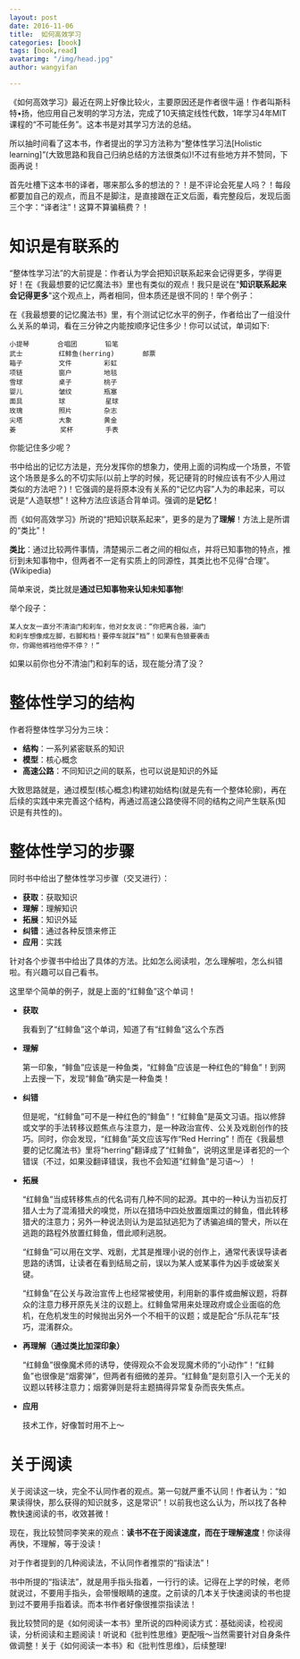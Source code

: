 ```yaml
---
layout: post
date: 2016-11-06
title:  如何高效学习
categories: [book]
tags: [book,read]
avatarimg: "/img/head.jpg"
author: wangyifan

---
```


《如何高效学习》最近在网上好像比较火，主要原因还是作者很牛逼！作者叫斯科特•扬，他应用自己发明的学习方法，完成了10天搞定线性代数，1年学习4年MIT课程的“不可能任务”。这本书是对其学习方法的总结。

所以抽时间看了这本书，作者提出的学习方法称为“整体性学习法[Holistic learning]”(大致思路和我自己归纳总结的方法很类似)!不过有些地方并不赞同，下面再说！

首先吐槽下这本书的译者，哪来那么多的想法的？！是不评论会死星人吗？！每段都要加自己的观点，而且不是脚注，是直接跟在正文后面，看完整段后，发现后面三个字：“译者注”！这算不算骗稿费？！

# 知识是有联系的

“整体性学习法”的大前提是：作者认为学会把知识联系起来会记得更多，学得更好！在《我最想要的记忆魔法书》里也有类似的观点！我只是说在"**知识联系起来会记得更多**"这个观点上，两者相同，但本质还是很不同的！举个例子：

在《我最想要的记忆魔法书》里，有个测试记忆水平的例子，作者给出了一组没什么关系的单词，看在三分钟之内能按顺序记住多少！你可以试试，单词如下:

<!-- more -->

```
小提琴       合唱团       铅笔
武士         红鲱鱼(herring)       邮票
箱子         文件        彩虹
项链         窗户        地毯
雪球         桌子        桃子
婴儿         皱纹        瓶塞
面具         球          星球
玫瑰         照片        杂志
尖塔         大象        黄金
姜           奖杯        手表
```

你能记住多少呢？

书中给出的记忆方法是，充分发挥你的想象力，使用上面的词构成一个场景，不管这个场景是多么的不切实际(以前上学的时候，死记硬背的时候应该有不少人用过类似的方法吧？)！它强调的是将原本没有关系的“记忆内容”人为的串起来，可以说是“人造联想”！这种方法应该适合背单词。强调的是**记忆**！

而《如何高效学习》所说的“把知识联系起来”，更多的是为了**理解**！方法上是所谓的“类比”！

**类比**：通过比较两件事情，清楚揭示二者之间的相似点，并将已知事物的特点，推衍到未知事物中，但两者不一定有实质上的同源性，其类比也不见得“合理”。(Wikipedia)

简单来说，类比就是**通过已知事物来认知未知事物**!

举个段子：

```
某人女友一直分不清油门和刹车，他对女友说：“你把离合器，油门
和刹车想像成左脚，右脚和档！要停车就踩“档”！如果有色狼要袭击
你，你踢他裤裆他停不停？！”
```

如果以前你也分不清油门和刹车的话，现在能分清了没？

# 整体性学习的结构

作者将整体性学习分为三块：

- **结构**：一系列紧密联系的知识
- **模型**：核心概念
- **高速公路**：不同知识之间的联系，也可以说是知识的外延

大致思路就是，通过模型(核心概念)构建初始结构(就是先有一个整体轮廓)，再在后续的实践中来完善这个结构，再通过高速公路使得不同的结构之间产生联系(知识是有共性的)。

# 整体性学习的步骤

同时书中给出了整体性学习步骤（交叉进行）：

- **获取**：获取知识
- **理解**：理解知识
- **拓展**：知识外延
- **纠错**：通过各种反馈来修正
- **应用**：实践

针对各个步骤书中给出了具体的方法。比如怎么阅读啦，怎么理解啦，怎么纠错啦。有兴趣可以自己看书。

这里举个简单的例子，就是上面的“红鲱鱼”这个单词！

- **获取**

    我看到了“红鲱鱼”这个单词，知道了有“红鲱鱼”这么个东西
- **理解**

    第一印象，“鲱鱼”应该是一种鱼类，“红鲱鱼”应该是一种红色的“鲱鱼”！到网上去搜一下，发现“鲱鱼”确实是一种鱼类！
- **纠错**

    但是呢，“红鲱鱼”可不是一种红色的“鲱鱼”！“红鲱鱼”是英文习语。指以修辞或文学的手法转移议题焦点与注意力，是一种政治宣传、公关及戏剧创作的技巧。同时，你会发现，“红鲱鱼”英文应该写作“Red Herring”！而在《我最想要的记忆魔法书》里将“herring”翻译成了“红鲱鱼”，说明这里是译者犯的一个错误（不过，如果没翻译错误，我也不会知道“红鲱鱼”是习语～）！
- **拓展**

    “红鲱鱼”当成转移焦点的代名词有几种不同的起源。其中的一种认为当初反打猎人士为了混淆猎犬的嗅觉，所以在猎场中四处放置烟熏过的鲱鱼，借此转移猎犬的注意力；另外一种说法则认为是监狱逃犯为了诱骗追缉的警犬，所以在逃跑的路程外放置红鲱鱼，借此顺利逃脱。

    “红鲱鱼”可以用在文学、戏剧，尤其是推理小说的创作上，通常代表误导读者思路的诱饵，让读者在看到结局之前，误以为某人或某事件为凶手或破案关键。

     “红鲱鱼”在公关与政治宣传上也经常被使用，利用新的事件或曲解议题，将群众的注意力移开原先关注的议题上。红鲱鱼常用来处理政府或企业面临的危机，在危机发生的时候抛出另外一个不相干的议题；或是配合“乐队花车”技巧，混淆群众。
- **再理解（通过类比加深印象）**

    “红鲱鱼”很像魔术师的诱导，使得观众不会发现魔术师的“小动作”！“红鲱鱼”也很像是“烟雾弹”，但两者有细微的差异。“红鲱鱼”是刻意引入一个无关的议题以转移注意力；烟雾弹则是将主题搞得异常复杂而丧失焦点。
- **应用**

    技术工作，好像暂时用不上～

# 关于阅读

关于阅读这一块，完全不认同作者的观点。第一句就严重不认同！作者认为：“如果读得快，那么获得的知识就多，这是常识”！以前我也这么认为，所以找了各种教快速阅读的书，收效甚微！

现在，我比较赞同李笑来的观点：**读书不在于阅读速度，而在于理解速度**！你读得再快，不理解，等于没读！

对于作者提到的几种阅读法，不认同作者推崇的“指读法”！

书中所提的“指读法”，就是用手指头指着，一行行的读。记得在上学的时候，老师就说过，不要用手指头，会带慢眼睛的速度。之前读的几本关于快速阅读的书也提到过不要用手指着读。而本书作者好像很推崇指读法！

我比较赞同的是《如何阅读一本书》里所说的四种阅读方式：基础阅读，检视阅读，分析阅读和主题阅读！听说和《批判性思维》更配哦～当然需要针对自身条件做调整！关于《如何阅读一本书》和《批判性思维》，后续整理!
